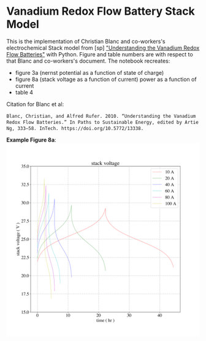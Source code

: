 # Vanadium Redox Flow Battery Stack Model

This is the implementation of Christian Blanc and co-workers's electrochemical Stack model from [sp] ["Understanding the Vanadium Redox Flow Batteries"](https://cdn.intechopen.com/pdfs/12523/InTech-Understanding_the_vanadium_redox_flow_batteries.pdf) with Python. Figure and table numbers are with respect to that Blanc and co-workers's document. The notebook recreates:
  * figure 3a (nernst potential as a function of state of charge) 
  * figure 8a (stack voltage as a function of current) power as a function of
    current
  * table 4

Citation for Blanc et al:

    Blanc, Christian, and Alfred Rufer. 2010. “Understanding the Vanadium Redox Flow Batteries.” In Paths to Sustainable Energy, edited by Artie Ng, 333–58. InTech. https://doi.org/10.5772/13338.

**Example Figure 8a**:
<img src="Voltage.png">
